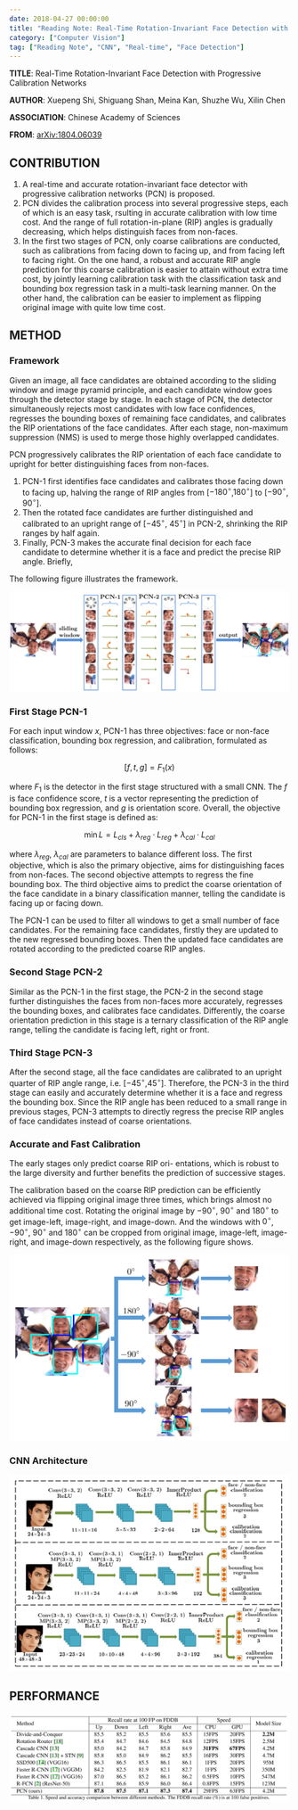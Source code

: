 ```yaml
---
date: 2018-04-27 00:00:00
title: "Reading Note: Real-Time Rotation-Invariant Face Detection with Progressive Calibration Networks"
category: ["Computer Vision"]
tag: ["Reading Note", "CNN", "Real-time", "Face Detection"]
---
```


**TITLE**: Real-Time Rotation-Invariant Face Detection with Progressive Calibration Networks

**AUTHOR**: Xuepeng Shi, Shiguang Shan, Meina Kan, Shuzhe Wu, Xilin Chen

**ASSOCIATION**: Chinese Academy of Sciences

**FROM**: [arXiv:1804.06039](https://arxiv.org/abs/1804.06039)

## CONTRIBUTION ##

1. A real-time and accurate rotation-invariant face detector with progressive calibration networks (PCN) is proposed.
2. PCN divides the calibration process into several progressive steps, each of which is an easy task, rsulting in accurate calibration with low time cost. And the range of full rotation-in-plane (RIP) angles is gradually decreasing, which helps distinguish faces from non-faces.
3. In the first two stages of PCN, only coarse calibrations are conducted, such as calibrations from facing down to facing up, and from facing left to facing right. On the one hand, a robust and accurate RIP angle prediction for this coarse calibration is easier to attain without extra time cost, by jointly learning calibration task with the classification task and bounding box regression task in a multi-task learning manner. On the other hand, the calibration can be easier to implement as flipping original image with quite low time cost.

## METHOD ##

### Framework ###

Given an image, all face candidates are obtained according to the sliding window and image pyramid principle, and each candidate window goes through the detector stage by stage. In each stage of PCN, the detector simultaneously rejects most candidates with low face confidences, regresses the bounding boxes of remaining face candidates, and calibrates the RIP orientations of the face candidates. After each stage, non-maximum suppression (NMS) is used to merge those highly overlapped candidates.

PCN progressively calibrates the RIP orientation of each face candidate to upright for better distinguishing faces from non-faces. 

1. PCN-1 first identifies face candidates and calibrates those facing down to facing up, halving the range of RIP angles from [$-180^{\circ}$,$180^{\circ}$] to [$-90^{\circ}$, $90^{\circ}$]. 
2. Then the rotated face candidates are further distinguished and calibrated to an upright range of [$-45^{\circ}$, $45^{\circ}$] in PCN-2, shrinking the RIP ranges by half again. 
3. Finally, PCN-3 makes the accurate final decision for each face candidate to determine whether it is a face and predict the precise RIP angle. Briefly,

The following figure illustrates the framework.

![Framework](https://raw.githubusercontent.com/joshua19881228/my_blogs/master/Computer_Vision/Reading_Note/figures/Reading_Note_20180427_Framework.png "Framework")

### First Stage PCN-1 ###

For each input window $x$, PCN-1 has three objectives: face or non-face classification, bounding box regression, and calibration, formulated as follows:

$$[f, t, g] = F_{1}(x)$$

where $F_{1}$ is the detector in the first stage structured with a small CNN. The $f$ is face confidence score, $t$ is a vector representing the prediction of bounding box regression, and $g$ is orientation score. Overall, the objective for PCN-1 in the first stage is defined as:

$$\min L = L_{cls} +\lambda_{reg} \cdot L_{reg} + \lambda_{cal} \cdot L_{cal}$$

where $\lambda_{reg}$, $\lambda_{cal}$ are parameters to balance different loss. The first objective, which is also the primary objective, aims for distinguishing faces from non-faces. The second objective attempts to regress the fine bounding box. The third objective aims to predict the coarse orientation of the face candidate in a binary classification manner, telling the candidate is facing up or facing down.

The PCN-1 can be used to filter all windows to get a small number of face candidates. For the remaining face candidates, firstly they are updated to the new regressed bounding boxes. Then the updated face candidates are rotated according to the predicted coarse RIP angles.

### Second Stage PCN-2 ###

Similar as the PCN-1 in the first stage, the PCN-2 in the second stage further distinguishes the faces from non-faces more accurately, regresses the bounding boxes, and calibrates face candidates. Differently, the coarse orientation prediction in this stage is a ternary classification of the RIP angle range, telling the candidate is facing left, right or front.

### Third Stage PCN-3 ###

After the second stage, all the face candidates are calibrated to an upright quarter of RIP angle range, i.e. [$-45^{\circ}$,$45^{\circ}$]. Therefore, the PCN-3 in the third stage can easily and accurately determine whether it is a face and regress the bounding box. Since the RIP angle has been reduced to a small range in previous stages, PCN-3 attempts to directly regress the precise RIP angles of face candidates instead of coarse orientations.

### Accurate and Fast Calibration ###

The early stages only predict coarse RIP ori- entations, which is robust to the large diversity and further benefits the prediction of successive stages.

The calibration based on the coarse RIP prediction can be efficiently achieved via flipping original image three times, which brings almost no additional time cost. Rotating the original image by $-90^{\circ}$, $90^{\circ}$ and $180^{\circ}$ to get image-left, image-right, and image-down. And the windows with $0^{\circ}$,$-90^{\circ}$, $90^{\circ}$ and $180^{\circ}$ can be cropped from original image, image-left, image-right, and image-down respectively, as the following figure shows.

![Calibration](https://raw.githubusercontent.com/joshua19881228/my_blogs/master/Computer_Vision/Reading_Note/figures/Reading_Note_20180427_Calibration.png "Calibration")

### CNN Architecture ###

![CNN Architecture](https://raw.githubusercontent.com/joshua19881228/my_blogs/master/Computer_Vision/Reading_Note/figures/Reading_Note_20180427_CNN.png "CNN Architecture")

## PERFORMANCE ##

![Performance](https://raw.githubusercontent.com/joshua19881228/my_blogs/master/Computer_Vision/Reading_Note/figures/Reading_Note_20180427_Performance.png "Performance")